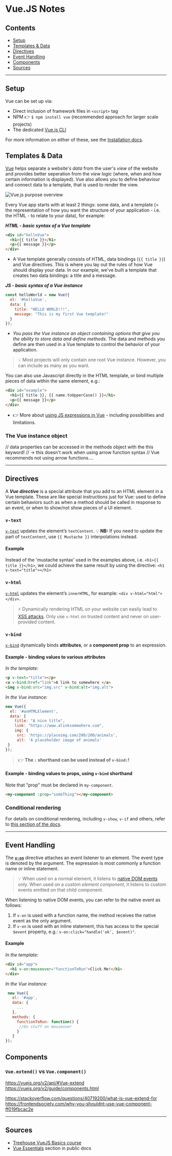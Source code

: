 # Vue.JS Notes

## Contents
- [Setup](#setup)
- [Templates & Data](#templates--data)
- [Directives](#directives)
- [Event Handling](#event-handling)
- [Components](#Components)
- [Sources](#sources)
_______________

## Setup
Vue can be set up via:
- Direct inclusion of framework files in `<script>` tag
- NPM :point_right: `$ npm install vue` (recommended approach for larger scale projects)
- The dedicated [Vue.js CLI](https://github.com/vuejs/vue-cli)

For more information on either of these, see the [Installation docs](https://vuejs.org/v2/guide/installation.html).


## Templates & Data
[Vue](https://vuejs.org/) helps separate a website's *data* from the user's *view* of the website and provides better seperation from the *view logic* (where, when and how certain information is displayed). Vue also allows you to define behaviour and connect data to a template, that is used to render the view.

![Vue.js purpose overview](https://github.com/minkaotic/front-end-notes/blob/master/img/vue_overview.png)

Every Vue app starts with at least 2 things: some data, and a template (= the representation of how you want the structure of your application - i.e. the HTML - to relate to your data), for example:

***HTML - basic syntax of a Vue template***
```html
<div id="helloVue">
  <h1>{{ title }}</h1>
  <p>{{ message }}</p>
</div>
```
- A Vue template generally consists of HTML, data bindings (`{{ title }}`) and Vue directives. This is where you lay out the rules of how Vue should display your data. In our example, we've built a template that creates two data bindings: a title and a message.

***JS - basic syntax of a Vue instance***
```js
const helloWorld = new Vue({
  el: '#helloVue',
  data: {
    title: "HELLO WORLD!!!",
    message: "This is my first Vue template!"
  }
});
```
- *You pass the Vue instance an object containing options that give you the ability to store data and define methods.* The data and methods you define are then used in a Vue template to control the behavior of your application.

> :bulb: Most projects will only contain one root Vue instance. However, you can include as many as you want.

You can also use Javascript directly in the HTML template, or bind multiple pieces of data within the same element, e.g.:
```html
<div id="example">
  <h1>{{ title }}, {{ name.toUpperCase() }}</h1>
  <p>{{ message }}</p>
</div>
```
- :point_right: More about [using JS expressions in Vue](https://vuejs.org/v2/guide/syntax.html#Using-JavaScript-Expressions) - including possibilities and limitations.


### The Vue instance object

// data properties can be accessed in the methods object with the this keyword!
// -> this doesn't work when using arrow function syntax
// Vue recommends not using arrow functions....

_______________

## Directives
A ***Vue directive*** is a special attribute that you add to an HTML element in a Vue template. These are like special instructions just for Vue: used to define certain behaviors such as when a method should be called in response to an event, or when to show/not show pieces of a UI element.

### `v-text`
[`v-text`](https://vuejs.org/v2/api/#v-text) updates the element’s `textContent`. :bulb: **NB:** If you need to update the part of `textContent`, use `{{ Mustache }}` interpolations instead.

#### Example
Instead of the 'mustache syntax' used in the examples above, i.e. `<h1>{{ title }}</h1>`, we could achieve the same result by using the  directive: `<h1 v-text="title"></h1>`

### `v-html`
[`v-html`](https://vuejs.org/v2/api/#v-html) updates the element’s `innerHTML`, for example: `<div v-html="html"></div>`.
> :zap: Dynamically rendering HTML on your website can easily lead to [XSS attacks](https://en.wikipedia.org/wiki/Cross-site_scripting). Only use `v-html` on trusted content and never on user-provided content.

### `v-bind`
[`v-bind`](https://vuejs.org/v2/api/#v-bind) dynamically binds **attributes**, or a **component prop** to an expression.

#### Example - binding values to various attributes
*In the template:*
```html
<p v-text="title"></p>
<a v-bind:href="link">A link to somewhere </a>
<img v-bind:src="img.src" v-bind:alt="img.alt">
```
*In the Vue instance:*
 ```js
 new Vue({
   el: '#anHTMLElement',
   data: {
     title: "A nice title",
     link: "https://www.alinksomewhere.com",
     img: {
      src: 'https://placeimg.com/200/200/animals',
      alt: 'A placeholder image of animals'
  }
});
```
> :point_right: **The `:` shorthand can be used instead of `v-bind:`!**

#### Example - binding values to props, using `v-bind` shorthand
Note that "prop" must be declared in `my-component`.
```html
<my-component :prop="someThing"></my-component>
```


### Conditional rendering
For details on conditional rendering, including `v-show`, `v-if` and others, refer to [this section of the docs](https://vuejs.org/v2/guide/conditional.html).

_______________

## Event Handling
The [**`v-on`**](https://vuejs.org/v2/api/#v-on) directive attaches an event listener to an element. The event type is denoted by the argument. The expression is most commonly a function name or inline statement.

> :bulb: When used on a normal element, it listens to [native DOM events](https://developer.mozilla.org/en-US/docs/Web/Events) only. When used on a *custom element component*, it listens to custom events emitted on that child component.

When listening to native DOM events, you can refer to the native event as follows:
1. If `v-on` is used with a function name, the method receives the native event as the only argument.
2. If `v-on` is used with an inline statement, this has access to the special `$event` property, e.g.: `v-on:click="handle('ok', $event)"`.

#### Example
*In the template:*
```html
<div id="app">
  <h1 v-on:mouseover="functionToRun">Click Me!</h1>
</div>
```

*In the Vue instance:*
```js
 new Vue({
   el: '#app',
   data: {
     ...
   }, 
   methods: {
     functionToRun: function() {
      //Do stuff on mouseover
     }
   }
});
```



## Components

### `Vue.extend()` vs `Vue.component()`

https://vuejs.org/v2/api/#Vue-extend
https://vuejs.org/v2/guide/components.html

https://stackoverflow.com/questions/40719200/what-is-vue-extend-for
https://frontendsociety.com/why-you-shouldnt-use-vue-component-ff019fbcac2e

_______________

## Sources
- [Treehouse VueJS Basics course](https://teamtreehouse.com/library/vuejs-basics)
- [Vue Essentials](https://vuejs.org/v2/guide/index.html) section in public docs
